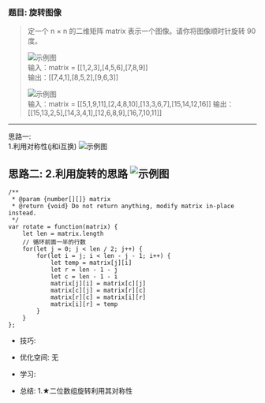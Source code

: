 
### 题目: 旋转图像
> 定一个 n × n 的二维矩阵 matrix 表示一个图像。请你将图像顺时针旋转 90 度。  
> 
> ![示例图](http://120.79.201.10:9000/leetcode_pic/048_01.jpg)  
> 输入：matrix = [[1,2,3],[4,5,6],[7,8,9]]  
> 输出：[[7,4,1],[8,5,2],[9,6,3]] 
>  
> ![示例图](http://120.79.201.10:9000/leetcode_pic/048_02.jpg)  
> 输入：matrix = [[5,1,9,11],[2,4,8,10],[13,3,6,7],[15,14,12,16]]
> 输出：[[15,13,2,5],[14,3,4,1],[12,6,8,9],[16,7,10,11]]
  


---
思路一:  
1.利用对称性(j和i互换)
![示例图](http://120.79.201.10:9000/leetcode_pic/048_03.jpg)  

思路二:
2.利用旋转的思路
![示例图](http://120.79.201.10:9000/leetcode_pic/048_04.jpg)  
---

```
/**
 * @param {number[][]} matrix
 * @return {void} Do not return anything, modify matrix in-place instead.
 */
var rotate = function(matrix) {
    let len = matrix.length
    // 循环前面一半的行数
    for(let j = 0; j < len / 2; j++) {
        for(let i = j; i < len - j - 1; i++) {
            let temp = matrix[j][i]
            let r = len - 1 - j
            let c = len - 1 - i
            matrix[j][i] = matrix[c][j]
            matrix[c][j] = matrix[r][c]
            matrix[r][c] = matrix[i][r]
            matrix[i][r] = temp
        }
    }
};
```

* 技巧:  

* 优化空间: 无

* 学习:  

* 总结: 
1.★二位数组旋转利用其对称性